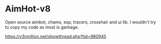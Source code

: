 # AimHot-v8
 Open source aimbot, chams, esp, tracers, crosshair and ui lib.
 I wouldn't try to copy my code as most is garbage.

 https://v3rmillion.net/showthread.php?tid=980945